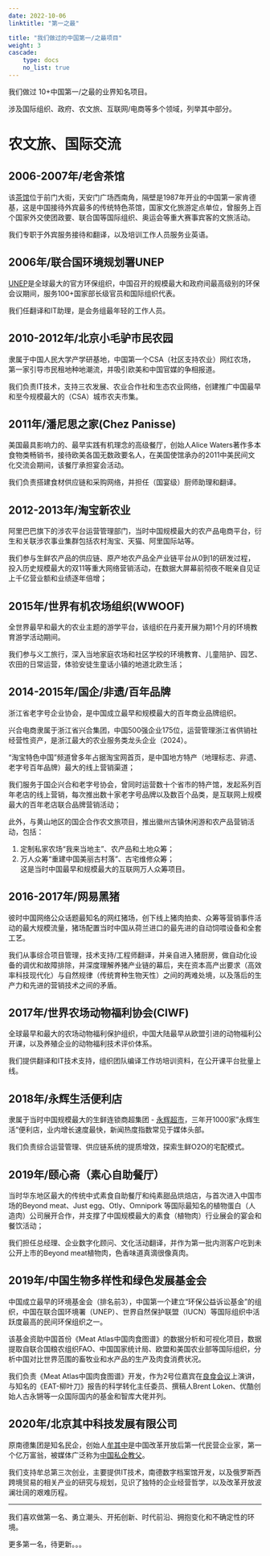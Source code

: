 ```yaml
---
date: 2022-10-06
linktitle: "第一之最"

title: "我们做过的中国第一/之最项目"
weight: 3
cascade:
    type: docs
    no_list: true
---
```


我们做过 10+中国第一/之最的业界知名项目。

涉及国际组织、政府、农文旅、互联网/电商等多个领域，列举其中部分。

# 农文旅、国际交流

## 2006-2007年/老舍茶馆

该[茶馆](https://www.laoshechaguan.cn/)位于前门大街，天安门广场西南角，隔壁是1987年开业的中国第一家肯德基，这是中国接待外宾最多的传统特色茶馆，国家文化旅游定点单位，曾服务上百个国家外交使团政要、联合国等国际组织、奥运会等重大赛事宾客的文旅活动。

我们专职于外宾服务接待和翻译，以及培训工作人员服务业英语。

## 2006年/联合国环境规划署UNEP

[UNEP](https://www.unep.org)是全球最大的官方环保组织，中国召开的规模最大和政府间最高级别的环保会议期间，服务100+国家部长级官员和国际组织代表。

我们任翻译和IT助理，是会务组最年轻的工作人员。


## 2010-2012年/北京小毛驴市民农园

隶属于中国人民大学产学研基地，中国第一个CSA（社区支持农业）网红农场，第一家引导市民租地种地潮流，并吸引欧美和中国官媒的争相报道。

我们负责IT技术，支持三农发展、农业合作社和生态农业网络，创建推广中国最早和至今规模最大的（CSA）城市农夫市集。

## 2011年/潘尼思之家(Chez Panisse)

美国最具影响力的、最早实践有机理念的高级餐厅，创始人Alice Waters著作多本食物类畅销书，接待欧美各国无数政要名人，在美国使馆承办的2011中美民间文化交流会期间，该餐厅承担宴会活动。

我们负责搭建食材供应链和采购网络，并担任（国宴级）厨师助理和翻译。

## 2012-2013年/淘宝新农业

阿里巴巴旗下的涉农平台运营管理部门，当时中国规模最大的农产品电商平台，衍生和关联涉农事业集群包括农村淘宝、天猫、阿里国际站等。

我们参与生鲜农产品的供应链、原产地农产品全产业链平台从0到1的研发过程，投入历史规模最大的双11等重大网络营销活动，在数据大屏幕前彻夜不眠亲自见证上千亿营业额和业绩逐年倍增；

## 2015年/世界有机农场组织(WWOOF)

全世界最早和最大的农业主题的游学平台，该组织在丹麦开展为期1个月的环境教育游学活动期间。

我们参与义工旅行，深入当地家庭农场和社区学校的环境教育、儿童陪护、园艺、农田的日常运营，体验安徒生童话小镇的地道北欧生活；

## 2014-2015年/国企/非遗/百年品牌

浙江省老字号企业协会，是中国成立最早和规模最大的百年商业品牌组织。

兴合电商隶属于浙江省兴合集团，中国500强企业175位，运营管理浙江省供销社经营性资产，是浙江最大的农业服务类龙头企业（2024）。

“淘宝特色中国”频道曾多年占据淘宝网首页，是中国地方特产（地理标志、非遗、老字号百年品牌）最大的线上营销渠道；

我们服务于国企兴合和老字号协会，曾同时运营数十个省市的特产馆，发起系列百年老店的线上营销，每次推出数十家老字号品牌以及数百个品类，是互联网上规模最大的百年老店联合品牌营销活动；

此外，与黄山地区的国企合作农文旅项目，推出徽州古镇休闲游和农产品营销活动，包括：
1. 定制私家农场“我来当地主”、农产品和土地众筹；  
2. 万人众筹“重建中国美丽古村落”、古宅维修众筹；  
这是当时中国最早和规模最大的互联网万人众筹项目。

## 2016-2017年/网易黑猪

彼时中国网络公众话题最知名的网红猪场，创下线上猪肉拍卖、众筹等营销事件活动的最大规模流量，猪场配置当时中国从荷兰进口的最先进的自动饲喂设备和全套工艺。

我们从事综合项目管理，技术支持/工程师翻译，并亲自进入猪厨房，做自动化设备的调优和故障排除，并深度理解养猪产业链的幕后，夹在资本高产出要求（高效率科技现代化）与自然规律（传统育种生物天性）之间的两难处境，以及落后的生产力和先进的营销技术之间的矛盾。

## 2017年/世界农场动物福利协会(CIWF)

全球最早和最大的农场动物福利保护组织，中国大陆最早从欧盟引进的动物福利公开课，以及养殖企业的动物福利技术评价体系。

我们提供翻译和IT技术支持，组织团队编译工作坊培训资料，在公开课平台批量上线。

## 2018年/永辉生活便利店

隶属于当时中国规模最大的生鲜连锁商超集团 - [永辉超市](https://www.yonghuivip.com/)，三年开1000家”永辉生活“便利店，业内增长速度最快，新闻热度指数常见于媒体头部。

我们负责综合运营管理、供应链系统的提质增效，探索生鲜O2O的宅配模式。


## 2019年/颐心斋（素心自助餐厅）

当时华东地区最大的传统中式素食自助餐厅和纯素甜品烘焙店，与首次进入中国市场的Beyond meat、Just egg、Otly、Omnipork 等国际最知名的植物蛋白（人造肉）公司展开合作，并支撑了中国规模最大的素食（植物肉）行业展会的宴会和餐饮活动；

我们担任总经理、企业数字化顾问、文化活动翻译，并作为第一批内测客户吃到未公开上市的Beyond meat植物肉，色香味道真滴很像真肉。

## 2019年/中国生物多样性和绿色发展基金会

中国成立最早的环境基金会（排名前3），中国第一个建立“环保公益诉讼基金”的组织，中国在联合国环境署（UNEP）、世界自然保护联盟（IUCN）等国际组织中活跃度最高的民间环保组织之一。

该基金资助中国首份《Meat Atlas中国肉食图谱》的数据分析和可视化项目，数据提取自联合国粮农组织FAO、中国国家统计局、欧盟和美国农业部等国际组织，分析中国对比世界范围的畜牧业和水产品的生产及肉食消费状况。

我们负责《Meat Atlas中国肉食图谱》开发，作为2号位嘉宾在[良食会议](https://www.goodfoodchina.net/zh/projects/32/updates/133)上演讲，与知名的《EAT-柳叶刀》报告的科学转化主任委员、撰稿人Brent Loken、优酷创始人古永锵等一众国际国内的基金和智库大佬并列。


## 2020年/北京其中科技发展有限公司

原南德集团是知名民企，创始人[牟其中](https://de.zxc.wiki/wiki/Mou_Qizhong)是中国改革开放后第一代民营企业家，第一个亿万富翁，被媒体广泛称为[中国私企教父](https://www.latimes.com/archives/la-xpm-1996-03-28-fi-52176-story.html)。

我们支持牟总第三次创业，主要提供IT技术，南德数字档案馆开发，以及俄罗斯西跨境贸易的相关产业的研究与规划，见识了独特的企业经营哲学，以及改革开放波澜壮阔的艰难历程。

---


我们喜欢做第一名、勇立潮头、开拓创新、时代前沿、拥抱变化和不确定性的环境。

更多第一名，待更新。。。


